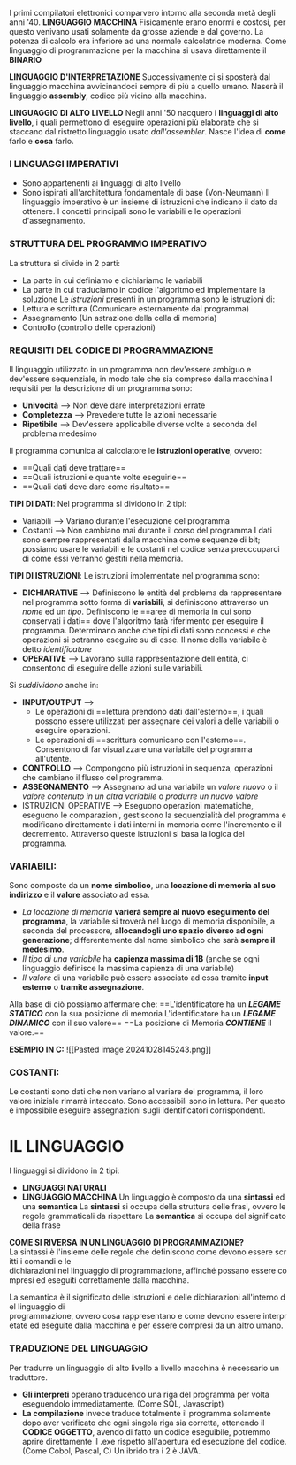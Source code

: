 I primi compilatori elettronici comparvero intorno alla seconda metà degli anni '40. **LINGUAGGIO MACCHINA**
Fisicamente erano enormi e costosi, per questo venivano usati solamente da grosse aziende e dal governo.
La potenza di calcolo era inferiore ad una normale calcolatrice moderna.
Come linguaggio di programmazione per la macchina si usava direttamente il **BINARIO**

**LINGUAGGIO D'INTERPRETAZIONE**
Successivamente ci si sposterà dal linguaggio macchina avvicinandoci sempre di più a quello umano. Naserà il linguaggio **assembly**, codice più vicino alla macchina.

**LINGUAGGIO DI ALTO LIVELLO**
Negli anni '50 nacquero i **linguaggi di alto livello**, i quali permettono di eseguire operazioni più elaborate che si staccano dal ristretto linguaggio usato *dall'assembler*. Nasce l'idea di **come** farlo e **cosa** farlo.

### I LINGUAGGI IMPERATIVI
- Sono appartenenti ai linguaggi di alto livello
- Sono ispirati all'architettura fondamentale di base (Von-Neumann)
Il linguaggio imperativo è un insieme di istruzioni che indicano il dato da ottenere. I concetti principali sono le variabili e le operazioni d'assegnamento.

### STRUTTURA DEL PROGRAMMO IMPERATIVO
La struttura si divide in 2 parti:
- La parte in cui definiamo e dichiariamo le variabili
- La parte in cui traduciamo in codice l'algoritmo ed implementare la soluzione
Le *istruzioni* presenti in un programma sono le istruzioni di:
- Lettura e scrittura (Comunicare esternamente dal programma)
- Assegnamento (Un astrazione della cella di memoria)
- Controllo (controllo delle operazioni)

### REQUISITI DEL CODICE DI PROGRAMMAZIONE
Il linguaggio utilizzato in un programma non dev'essere ambiguo e dev'essere sequenziale, in modo tale che sia compreso dalla macchina
I requisiti per la descrizione di un programma sono:
- **Univocità** --> Non deve dare interpretazioni errate 
- **Completezza** --> Prevedere tutte le azioni necessarie
- **Ripetibile** --> Dev'essere applicabile diverse volte a seconda del problema medesimo

Il programma comunica al calcolatore le **istruzioni operative**, ovvero:
- ==Quali dati deve trattare==
- ==Quali istruzioni e quante volte eseguirle==
- ==Quali dati deve dare come risultato==

**TIPI DI DATI**:
Nel programma si dividono in 2 tipi:
- Variabili --> Variano durante l'esecuzione del programma
- Costanti --> Non cambiano mai durante il corso del programma
I dati sono sempre rappresentati dalla macchina come sequenze di bit; possiamo usare le variabili e le costanti nel codice senza preoccuparci di come essi verranno gestiti nella memoria.

**TIPI DI ISTRUZIONI**:
Le istruzioni implementate nel programma sono:
- **DICHIARATIVE** --> Definiscono le entità del problema da rappresentare nel programma sotto forma di **variabili**, si definiscono attraverso un *nome* ed un *tipo*. 
	Definiscono le ==aree di memoria in cui sono conservati i dati== dove l'algoritmo farà riferimento per eseguire il programma. 
	Determinano anche che tipi di dati sono concessi e che operazioni si potranno eseguire su di esse.
	Il nome della variabile è detto *identificatore*
- **OPERATIVE** --> Lavorano sulla rappresentazione dell'entità, ci consentono di eseguire delle azioni sulle variabili. 

Si *suddividono* anche in:
- **INPUT/OUTPUT** --> 
	- Le operazioni di ==lettura prendono dati dall'esterno==, i quali possono essere utilizzati per assegnare dei valori a delle variabili o eseguire operazioni.
	- Le operazioni di ==scrittura comunicano con l'esterno==. Consentono di far visualizzare una variabile del programma all'utente. 
- **CONTROLLO** --> Compongono più istruzioni in sequenza, operazioni che cambiano il flusso del programma.
- **ASSEGNAMENTO** --> Assegnano ad una variabile un *valore nuovo* o il *valore contenuto in un altra variabile* o *produrre un nuovo valore*
- ISTRUZIONI OPERATIVE --> Eseguono operazioni matematiche, eseguono le comparazioni, gestiscono la sequenzialità del programma e modificano direttamente i dati interni in memoria come l'incremento e il decremento. Attraverso queste istruzioni si basa la logica del programma.

### **VARIABILI**:
Sono composte da un **nome simbolico**, una **locazione di memoria al suo indirizzo** e il **valore** associato ad essa. 
- *La locazione di memoria* **varierà sempre al nuovo eseguimento del programma**, la variabile si troverà nel luogo di memoria disponibile, a seconda del processore, **allocandogli uno spazio diverso ad ogni generazione**; differentemente dal nome simbolico che sarà **sempre il medesimo**.
- *Il tipo di una variabile* ha **capienza massima di 1B** (anche se ogni linguaggio definisce la massima capienza di una variabile)
- *Il valore* di una variabile può essere associato ad essa tramite **input esterno** o **tramite assegnazione**. 

Alla base di ciò possiamo affermare che:
==L'identificatore ha un ***LEGAME STATICO*** con la sua posizione di memoria 
L'identificatore ha un ***LEGAME DINAMICO*** con il suo valore==
==La posizione di Memoria ***CONTIENE*** il valore.==

**ESEMPIO IN C:** 
![[Pasted image 20241028145243.png]]

### **COSTANTI**:
Le costanti sono dati che non variano al variare del programma, il loro valore iniziale rimarrà intaccato. Sono accessibili sono in lettura.
Per questo è impossibile eseguire assegnazioni sugli identificatori corrispondenti.

# IL LINGUAGGIO
I linguaggi si dividono in 2 tipi:
- **LINGUAGGI NATURALI**
- **LINGUAGGIO MACCHINA** 
Un linguaggio è composto da una **sintassi** ed una **semantica**
La **sintassi** si occupa della struttura delle frasi, ovvero le regole grammaticali da rispettare
La **semantica** si occupa del significato della frase

**COME SI RIVERSA IN UN LINGUAGGIO DI PROGRAMMAZIONE?**
La sintassi è l'insieme delle regole che definiscono come devono essere scritti i comandi e le dichiarazioni nel linguaggio di programmazione, affinché possano essere compresi ed eseguiti correttamente dalla macchina.

La semantica è il significato delle istruzioni e delle dichiarazioni all'interno del linguaggio di programmazione, ovvero cosa rappresentano e come devono essere interpretate ed eseguite dalla
macchina e per essere compresi da un altro umano.

### TRADUZIONE DEL LINGUAGGIO
Per tradurre un linguaggio di alto livello a livello macchina è necessario un traduttore.
 - **Gli interpreti** operano traducendo una riga del programma per volta eseguendolo immediatamente. (Come SQL, Javascript)
- **La compilazione** invece traduce totalmente il programma solamente dopo aver verificato che ogni singola riga sia corretta, ottenendo il **CODICE OGGETTO**, avendo di fatto un codice eseguibile, potremmo aprire direttamente il .exe rispetto all'apertura ed esecuzione del codice. (Come Cobol, Pascal, C)
Un ibrido tra i 2 è JAVA.


